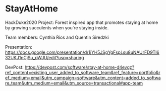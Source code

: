 # StayAtHome
HackDuke2020 Project: Forest inspired app that promotes staying at home by growing succulents when you're staying inside.

Team members: Cynthia Rios and Quentin Siredzki 

Presentation: https://docs.google.com/presentation/d/1jYH5JSgYgFspLsu8uNAUrFD9TI632UKJ1nCjSu_pWJU/edit?usp=sharing

DevPost: https://devpost.com/software/stay-at-home-d4evgz?ref_content=existing_user_added_to_software_team&ref_feature=portfolio&ref_medium=email&utm_campaign=software&utm_content=added_to_software_team&utm_medium=email&utm_source=transactional#app-team
